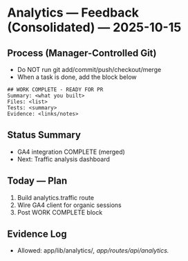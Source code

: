 # Analytics — Feedback (Consolidated) — 2025-10-15

## Process (Manager-Controlled Git)

- Do NOT run git add/commit/push/checkout/merge
- When a task is done, add the block below

```
## WORK COMPLETE - READY FOR PR
Summary: <what you built>
Files: <list>
Tests: <summary>
Evidence: <links/notes>
```

## Status Summary

- GA4 integration COMPLETE (merged)
- Next: Traffic analysis dashboard

## Today — Plan

1. Build analytics.traffic route
2. Wire GA4 client for organic sessions
3. Post WORK COMPLETE block

## Evidence Log

- Allowed: app/lib/analytics/_, app/routes/api/analytics._
